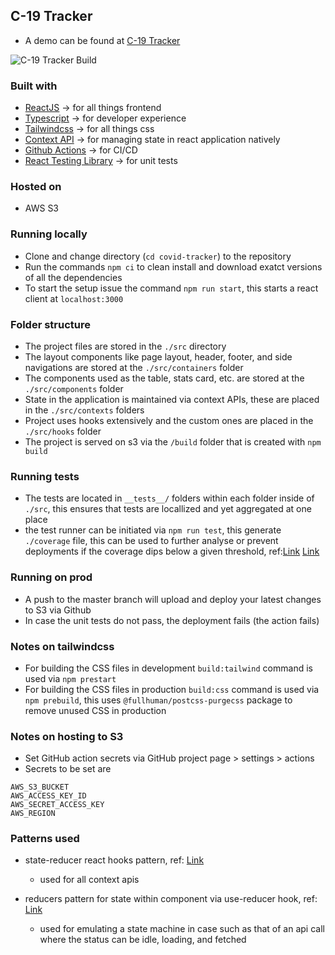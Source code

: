 ## C-19 Tracker

- A demo can be found at [C-19 Tracker](http://q-covid-tracker.s3-website.ap-south-1.amazonaws.com/)

![C-19 Tracker Build](https://github.com/kevjose/covid-tracker/workflows/Production%20Build/badge.svg)

### Built with

- [ReactJS](https://reactjs.org/) → for all things frontend
- [Typescript](https://www.typescriptlang.org/) → for developer experience
- [Tailwindcss](https://tailwindcss.com/) → for all things css
- [Context API](https://reactjs.org/docs/context.html) → for managing state in react application natively
- [Github Actions](https://github.com/features/actions) → for CI/CD
- [React Testing Library](https://testing-library.com/docs/react-testing-library/intro) → for unit tests

### Hosted on

- AWS S3

### Running locally

- Clone and change directory (`cd covid-tracker`) to the repository
- Run the commands `npm ci` to clean install and download exatct versions of all the dependencies
- To start the setup issue the command `npm run start`, this starts a react client at `localhost:3000`

### Folder structure

- The project files are stored in the `./src` directory
- The layout components like page layout, header, footer, and side navigations are stored at the `./src/containers` folder
- The components used as the table, stats card, etc. are stored at the `./src/components` folder
- State in the application is maintained via context APIs, these are placed in the `./src/contexts` folders
- Project uses hooks extensively and the custom ones are placed in the `./src/hooks` folder
- The project is served on s3 via the `/build` folder that is created with `npm build`

### Running tests

- The tests are located in `__tests__/` folders within each folder inside of `./src`, this ensures that tests are locallized and yet aggregated at one place
- the test runner can be initiated via `npm run test`, this generate `./coverage` file, this can be used to further analyse or prevent deployments if the coverage dips below a given threshold, ref:[Link](https://github.com/marketplace/actions/coverage-check) [Link](https://github.com/marketplace/actions/code-coverage-report)

### Running on prod

- A push to the master branch will upload and deploy your latest changes to S3 via Github
- In case the unit tests do not pass, the deployment fails (the action fails)

### Notes on tailwindcss

- For building the CSS files in development `build:tailwind` command is used via `npm prestart`
- For building the CSS files in production `build:css` command is used via `npm prebuild`, this uses `@fullhuman/postcss-purgecss` package to remove unused CSS in production

### Notes on hosting to S3

- Set GitHub action secrets via GitHub project page > settings > actions
- Secrets to be set are

```
AWS_S3_BUCKET
AWS_ACCESS_KEY_ID
AWS_SECRET_ACCESS_KEY
AWS_REGION
```

### Patterns used

- state-reducer react hooks pattern, ref: [Link](https://kentcdodds.com/blog/the-state-reducer-pattern-with-react-hooks)

  - used for all context apis

- reducers pattern for state within component via use-reducer hook, ref: [Link](https://reactjs.org/docs/hooks-reference.html#usereducer)

  - used for emulating a state machine in case such as that of an api call where the status can be idle, loading, and fetched
